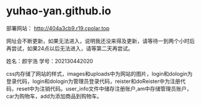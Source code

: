 # yuhao-yan.github.io

部署网站：							http://404a3cb9.r19.cpolar.top

网址会不断更新，如果无法进入，说明我还没来得及更新，请等待一到两个小时后再尝试，如果24点以后无法进入，请等第二天再尝试。

姓名：颜宇浩
学号：202130442020

css内存储了网站的样式，images和uploads中为网站的图片，login和dologin为登录代码，login和dologin为管理员登录代码，reister和doReister中为注册代码，reset中为注销代码。user_info文件中储存注册账户,am中存储管理员账户，car为购物车，add为添加商品到购物车。
